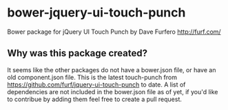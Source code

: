 bower-jquery-ui-touch-punch
===========================

Bower package for jQuery UI Touch Punch by Dave Furfero http://furf.com/


## Why was this package created?
It seems like the other packages do not have a bower.json file, or have an old component.json file. This is the latest touch-punch from https://github.com/furf/jquery-ui-touch-punch to date. A list of dependencies are not included in the bower.json file as of yet, if you'd like to contribue by adding them feel free to create a pull request.